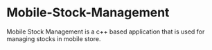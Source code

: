 # Mobile-Stock-Management
Mobile Stock Management is a c++ based application that is used for managing stocks in mobile store.
